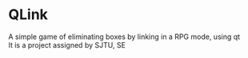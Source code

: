 # QLink
A simple game of eliminating boxes by linking in a RPG mode, using qt  
It is a project assigned by SJTU, SE
